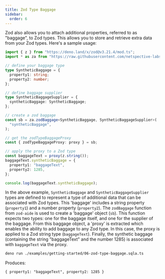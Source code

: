 ```yaml
---
title: Zod Type Baggage
sidebar:
  order: 6
---
```


<!-- ## Zod Type Baggage -->

Zod also allows you to attach additional properties, referred to as "baggage",
to Zod types. This allows you to store and retrieve extra data from your Zod
types. Here's a sample usage:

```typescript filename="examples/getting-started/06-zod-type-baggage.sqla.ts"
import { z } from "https://deno.land/x/zod@v3.21.4/mod.ts";
import * as za from "https://raw.githubusercontent.com/netspective-labs/sql-aide/vX.Y.Z/lib/universal/zod-aide.ts";

// define your baggage type
type SyntheticBaggage = {
  property1: string;
  property2: number;
};

// define baggage supplier
type SyntheticBaggageSupplier = {
  syntheticBaggage: SyntheticBaggage;
};

// create a zod baggage
const sb = za.zodBaggage<SyntheticBaggage, SyntheticBaggageSupplier>(
  "syntheticBaggage",
);

// get the zodTypeBaggageProxy
const { zodTypeBaggageProxy: proxy } = sb;

// apply the proxy to a Zod type
const baggageText = proxy(z.string());
baggageText.syntheticBaggage = {
  property1: "baggageText",
  property2: 1285,
};

console.log(baggageText.syntheticBaggage);
```

In the above example, `SyntheticBaggage` and `SyntheticBaggageSupplier` types
are defined to represent a type of additional data that can be associated with
Zod types. This 'baggage' includes a string property (`property1`) and a number
property (`property2`). The `zodBaggage` function from `zod-aide` is used to
create a 'baggage' object (`sb`). This function expects two types: one for the
baggage itself, and one for the supplier of the baggage. From this baggage
object, a 'proxy' is extracted which enables the ability to add baggage to any
Zod type. In this case, the proxy is applied to a Zod string type
(`baggageText`). Finally, the synthetic baggage (containing the string
"baggageText" and the number 1285) is associated with `baggageText` via the
proxy.

```bash
deno run ./examples/getting-started/06-zod-type-baggage.sqla.ts
```

Produces:

```object
{ property1: "baggageText", property2: 1285 }
```
